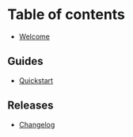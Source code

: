 # Table of contents

* [Welcome](README.md)

## Guides

* [Quickstart](quickstart.md)

## Releases

* [Changelog](changelog.md)

